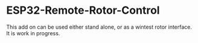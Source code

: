 # ESP32-Remote-Rotor-Control
This add on can be used either stand alone, or as a wintest rotor interface. It is work in progress.
